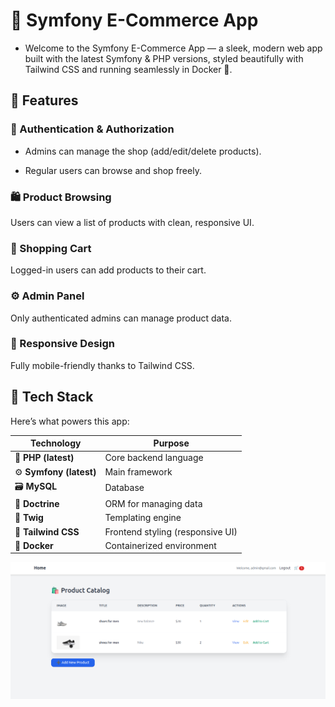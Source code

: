 # 🛒 Symfony E-Commerce App

- Welcome to the Symfony E-Commerce App — a sleek, modern web app built with the latest Symfony & PHP versions, styled beautifully with Tailwind CSS and running seamlessly in Docker 🐳.


## 🚀 Features
### 🔐 Authentication & Authorization

 - Admins can manage the shop (add/edit/delete products).

- Regular users can browse and shop freely.

### 🛍️ Product Browsing

Users can view a list of products with clean, responsive UI.

### 🧺 Shopping Cart

Logged-in users can add products to their cart.

### ⚙️ Admin Panel

Only authenticated admins can manage product data.

### 🎨 Responsive Design

Fully mobile-friendly thanks to Tailwind CSS.


## 🧰 Tech Stack  
Here’s what powers this app:

| Technology         | Purpose                              |
|--------------------|---------------------------------------|
| 🐘 **PHP (latest)**       | Core backend language                |
| ⚙️ **Symfony (latest)**   | Main framework                      |
| 🗃️ **MySQL**              | Database                            |
| 🧠 **Doctrine**           | ORM for managing data               |
| 🧾 **Twig**               | Templating engine                   |
| 🎨 **Tailwind CSS**       | Frontend styling (responsive UI)    |
| 🐳 **Docker**             | Containerized environment           |


![Alt Text](ecommerce-app/public/uploads/e-Commerce.png)
